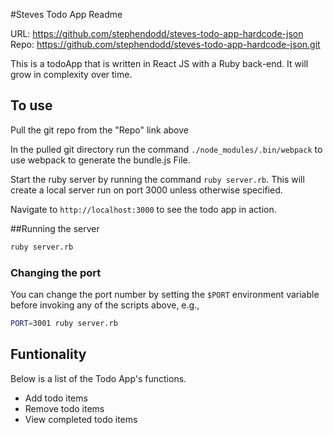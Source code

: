 #Steves Todo App Readme

URL: https://github.com/stephendodd/steves-todo-app-hardcode-json
Repo: https://github.com/stephendodd/steves-todo-app-hardcode-json.git

This is a todoApp that is written in React JS with a Ruby back-end. It will grow in complexity over time.

## To use

Pull the git repo from the "Repo" link above

In the pulled git directory run the command ```./node_modules/.bin/webpack``` to use webpack to generate the bundle.js File.

Start the ruby server by running the command ```ruby server.rb```. This will create a local server run on port 3000 unless otherwise specified.

Navigate to ```http://localhost:3000``` to see the todo app in action.

##Running the server

```sh
ruby server.rb
```

### Changing the port

You can change the port number by setting the `$PORT` environment variable before invoking any of the scripts above, e.g.,

```sh
PORT=3001 ruby server.rb
```

## Funtionality

Below is a list of the Todo App's functions.

* Add todo items
* Remove todo items
* View completed todo items
